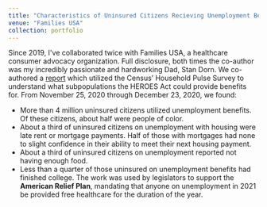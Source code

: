 ```yaml
---
title: "Characteristics of Uninsured Citizens Recieving Unemployment Benefits"
venue: "Families USA"
collection: portfolio
---
```


Since 2019, I've collaborated twice with Families USA, a healthcare consumer advocacy organization. Full disclosure, both times the co-author was my incredibly passionate and hardworking Dad, Stan Dorn. We co-authored a [report](https://familiesusa.org/wp-content/uploads/2021/02/COV2021-32-Congress-Health-Care-Insurance-Beneficiaries-Tax-Credits_Analysis_LayoutB.pdf) which utilized the Census’ Household Pulse Survey to understand what subpopulations the HEROES Act could provide benefits for. From November 25, 2020 through December 23, 2020, we found:
- More than 4 million uninsured citizens utilized unemployment benefits. Of these citizens, about half were people of color.
- About a third of uninsured citizens on unemployment with housing were late rent or mortgage payments. Half of those with mortgages had none to slight confidence in their ability to meet their next housing payment.
- About a third of uninsured citizens on unemployment reported not having enough food.
- Less than a quarter of those uninsured on unemployment benefits had finished college.
The work was used by legislators to support the <b>American Relief Plan</b>, mandating that anyone on unemployment in 2021 be provided free healthcare for the duration of the year.
